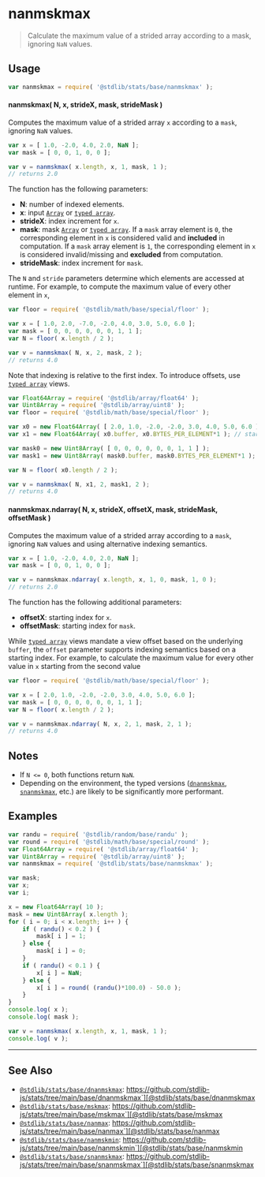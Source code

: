 <!--

@license Apache-2.0

Copyright (c) 2020 The Stdlib Authors.

Licensed under the Apache License, Version 2.0 (the "License");
you may not use this file except in compliance with the License.
You may obtain a copy of the License at

   http://www.apache.org/licenses/LICENSE-2.0

Unless required by applicable law or agreed to in writing, software
distributed under the License is distributed on an "AS IS" BASIS,
WITHOUT WARRANTIES OR CONDITIONS OF ANY KIND, either express or implied.
See the License for the specific language governing permissions and
limitations under the License.

-->

# nanmskmax

> Calculate the maximum value of a strided array according to a mask, ignoring `NaN` values.

<section class="intro">

</section>

<!-- /.intro -->

<section class="usage">

## Usage

```javascript
var nanmskmax = require( '@stdlib/stats/base/nanmskmax' );
```

#### nanmskmax( N, x, strideX, mask, strideMask )

Computes the maximum value of a strided array `x` according to a `mask`, ignoring `NaN` values.

```javascript
var x = [ 1.0, -2.0, 4.0, 2.0, NaN ];
var mask = [ 0, 0, 1, 0, 0 ];

var v = nanmskmax( x.length, x, 1, mask, 1 );
// returns 2.0
```

The function has the following parameters:

-   **N**: number of indexed elements.
-   **x**: input [`Array`][mdn-array] or [`typed array`][mdn-typed-array].
-   **strideX**: index increment for `x`.
-   **mask**: mask [`Array`][mdn-array] or [`typed array`][mdn-typed-array]. If a `mask` array element is `0`, the corresponding element in `x` is considered valid and **included** in computation. If a `mask` array element is `1`, the corresponding element in `x` is considered invalid/missing and **excluded** from computation.
-   **strideMask**: index increment for `mask`.

The `N` and `stride` parameters determine which elements are accessed at runtime. For example, to compute the maximum value of every other element in `x`,

```javascript
var floor = require( '@stdlib/math/base/special/floor' );

var x = [ 1.0, 2.0, -7.0, -2.0, 4.0, 3.0, 5.0, 6.0 ];
var mask = [ 0, 0, 0, 0, 0, 0, 1, 1 ];
var N = floor( x.length / 2 );

var v = nanmskmax( N, x, 2, mask, 2 );
// returns 4.0
```

Note that indexing is relative to the first index. To introduce offsets, use [`typed array`][mdn-typed-array] views.

<!-- eslint-disable stdlib/capitalized-comments -->

```javascript
var Float64Array = require( '@stdlib/array/float64' );
var Uint8Array = require( '@stdlib/array/uint8' );
var floor = require( '@stdlib/math/base/special/floor' );

var x0 = new Float64Array( [ 2.0, 1.0, -2.0, -2.0, 3.0, 4.0, 5.0, 6.0 ] );
var x1 = new Float64Array( x0.buffer, x0.BYTES_PER_ELEMENT*1 ); // start at 2nd element

var mask0 = new Uint8Array( [ 0, 0, 0, 0, 0, 0, 1, 1 ] );
var mask1 = new Uint8Array( mask0.buffer, mask0.BYTES_PER_ELEMENT*1 ); // start at 2nd element

var N = floor( x0.length / 2 );

var v = nanmskmax( N, x1, 2, mask1, 2 );
// returns 4.0
```

#### nanmskmax.ndarray( N, x, strideX, offsetX, mask, strideMask, offsetMask )

Computes the maximum value of a strided array according to a `mask`, ignoring `NaN` values and using alternative indexing semantics.

```javascript
var x = [ 1.0, -2.0, 4.0, 2.0, NaN ];
var mask = [ 0, 0, 1, 0, 0 ];

var v = nanmskmax.ndarray( x.length, x, 1, 0, mask, 1, 0 );
// returns 2.0
```

The function has the following additional parameters:

-   **offsetX**: starting index for `x`.
-   **offsetMask**: starting index for `mask`.

While [`typed array`][mdn-typed-array] views mandate a view offset based on the underlying `buffer`, the `offset` parameter supports indexing semantics based on a starting index. For example, to calculate the maximum value for every other value in `x` starting from the second value

```javascript
var floor = require( '@stdlib/math/base/special/floor' );

var x = [ 2.0, 1.0, -2.0, -2.0, 3.0, 4.0, 5.0, 6.0 ];
var mask = [ 0, 0, 0, 0, 0, 0, 1, 1 ];
var N = floor( x.length / 2 );

var v = nanmskmax.ndarray( N, x, 2, 1, mask, 2, 1 );
// returns 4.0
```

</section>

<!-- /.usage -->

<section class="notes">

## Notes

-   If `N <= 0`, both functions return `NaN`.
-   Depending on the environment, the typed versions ([`dnanmskmax`][@stdlib/stats/base/dnanmskmax], [`snanmskmax`][@stdlib/stats/base/snanmskmax], etc.) are likely to be significantly more performant.

</section>

<!-- /.notes -->

<section class="examples">

## Examples

<!-- eslint no-undef: "error" -->

```javascript
var randu = require( '@stdlib/random/base/randu' );
var round = require( '@stdlib/math/base/special/round' );
var Float64Array = require( '@stdlib/array/float64' );
var Uint8Array = require( '@stdlib/array/uint8' );
var nanmskmax = require( '@stdlib/stats/base/nanmskmax' );

var mask;
var x;
var i;

x = new Float64Array( 10 );
mask = new Uint8Array( x.length );
for ( i = 0; i < x.length; i++ ) {
    if ( randu() < 0.2 ) {
        mask[ i ] = 1;
    } else {
        mask[ i ] = 0;
    }
    if ( randu() < 0.1 ) {
        x[ i ] = NaN;
    } else {
        x[ i ] = round( (randu()*100.0) - 50.0 );
    }
}
console.log( x );
console.log( mask );

var v = nanmskmax( x.length, x, 1, mask, 1 );
console.log( v );
```

</section>

<!-- /.examples -->

<!-- Section for related `stdlib` packages. Do not manually edit this section, as it is automatically populated. -->

<section class="related">

* * *

## See Also

-   [`@stdlib/stats/base/dnanmskmax`][@stdlib/stats/base/dnanmskmax]: https://github.com/stdlib-js/stats/tree/main/base/dnanmskmax`][@stdlib/stats/base/dnanmskmax
-   [`@stdlib/stats/base/mskmax`][@stdlib/stats/base/mskmax]: https://github.com/stdlib-js/stats/tree/main/base/mskmax`][@stdlib/stats/base/mskmax
-   [`@stdlib/stats/base/nanmax`][@stdlib/stats/base/nanmax]: https://github.com/stdlib-js/stats/tree/main/base/nanmax`][@stdlib/stats/base/nanmax
-   [`@stdlib/stats/base/nanmskmin`][@stdlib/stats/base/nanmskmin]: https://github.com/stdlib-js/stats/tree/main/base/nanmskmin`][@stdlib/stats/base/nanmskmin
-   [`@stdlib/stats/base/snanmskmax`][@stdlib/stats/base/snanmskmax]: https://github.com/stdlib-js/stats/tree/main/base/snanmskmax`][@stdlib/stats/base/snanmskmax

</section>

<!-- /.related -->

<!-- Section for all links. Make sure to keep an empty line after the `section` element and another before the `/section` close. -->

<section class="links">

[mdn-array]: https://developer.mozilla.org/en-US/docs/Web/JavaScript/Reference/Global_Objects/Array

[mdn-typed-array]: https://developer.mozilla.org/en-US/docs/Web/JavaScript/Reference/Global_Objects/TypedArray

<!-- <related-links> -->

[@stdlib/stats/base/dnanmskmax]: https://github.com/stdlib-js/stats/tree/main/base/dnanmskmax

[@stdlib/stats/base/mskmax]: https://github.com/stdlib-js/stats/tree/main/base/mskmax

[@stdlib/stats/base/nanmax]: https://github.com/stdlib-js/stats/tree/main/base/nanmax

[@stdlib/stats/base/nanmskmin]: https://github.com/stdlib-js/stats/tree/main/base/nanmskmin

[@stdlib/stats/base/snanmskmax]: https://github.com/stdlib-js/stats/tree/main/base/snanmskmax

<!-- </related-links> -->

</section>

<!-- /.links -->
